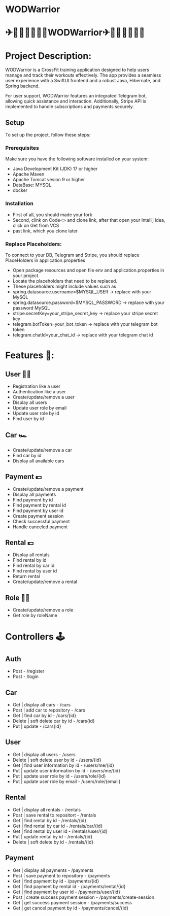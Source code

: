# WODWarrior
# ✈🏃🏻‍♂️🏃🏻‍♂️WODWarrior✈🏃🏻‍♂️🏃🏻‍♂️

# Project Description:
WODWarrior is a CrossFit training application designed to help users manage and track their workouts effectively. The app provides a seamless user experience with a SwiftUI frontend and a robust Java, Hibernate, and Spring backend.

For user support, WODWarrior features an integrated Telegram bot, allowing quick assistance and interaction. Additionally, Stripe API is implemented to handle subscriptions and payments securely.

## Setup

To set up the project, follow these steps:

### Prerequisites

Make sure you have the following software installed on your system:

- Java Development Kit (JDK) 17 or higher
- Apache Maven
- Apache Tomcat vesion 9 or higher
- DataBase: MYSQL
- docker

### Installation
- First of all, you should made your fork
- Second, clink on Code<> and clone link, after that open your Intellij Idea, click on Get from VCS
- past link, which you clone later

### Replace Placeholders:
To connect to your DB, Telegram and Stripe, you should replace PlaceHolders in application.properties
- Open package resources and open file env and application.properties in your project.
- Locate the placeholders that need to be replaced.
- These placeholders might include values such as
- spring.datasource.username=$MYSQL_USER -> replace with your MySQL
- spring.datasource.password=$MYSQL_PASSWORD -> replace with your password MySQL
- stripe.secretKey=your_stripe_secret_key -> replace your stripe secret key
- telegram.botToken=your_bot_token -> replace with your telegram bot token
- telegram.chatId=your_chat_id -> replace with your telegram chat id

# Features 🤌:

## User  🤵‍♂️
- Registration like a user
- Authentication like a user
- Create/update/remove a user
- Display all users
- Update user role by email
- Update user role by id
- Find user by id

## Car 🏎
- Create/update/remove a car
- Find car by id
- Display all available cars

## Payment 💵
- Create/update/remove a payment
- Display all payments
- Find payment by id
- Find payment by rental id
- Find payment by user id
- Create payment session
- Check successful payment
- Handle canceled payment

## Rental 💵
- Display all rentals
- Find rental by id
- Find rental by car id
- Find rental by user id
- Return rental
- Create/update/remove a rental

## Role 🙎‍♂️
- Create/update/remove a role
- Get role by roleName

# Controllers 🕹

## Auth
- Post - /register
- Post - /login

## Car
- Get | display all cars - /cars
- Post | add car to repository - /cars
- Get | find car by id - /cars/{id}
- Delete | soft delete car by id - /cars{id}
- Put | update - /cars{id}

## User
- Get | display all users - /users
- Delete | soft delete user by id - /users/{id}
- Get | find user information by id - /users/me/{id}
- Put | update user information by id - /users/me/{id}
- Put | update user role by id - /users/role/{id}
- Put | update user role by email - /users/role/{email}

## Rental
- Get | display all rentals - /rentals
- Post | save rental to repositort - /rentals
- Get | find rental by id - /rentals/{id}
- Get | find rental by car id - /rentals/car/{id}
- Get | find rental by user id - /rentals/user/{id}
- Put | update rental by id - /rentals/{id}
- Delete | soft delete by id - /rentals/{id}

## Payment
- Get | display all payments - /payments
- Post | save payment to repository - /payments
- Get | find payment by id - /payments/{id}
- Get | find payment by rental id - /payments/rental/{id}
- Get | find payment by user id - /payments/user/{id}
- Post | create success payment session - /payments/create-session
- Get | get success payment session - /payments/success
- Get | get cancel payment by id - /payments/cancel/{id}
